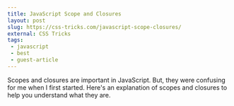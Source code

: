 ```yaml
---
title: JavaScript Scope and Closures
layout: post
slug: https://css-tricks.com/javascript-scope-closures/
external: CSS Tricks
tags:
 - javascript
 - best
 - guest-article
---
```


Scopes and closures are important in JavaScript. But, they were confusing for me when I first started. Here's an explanation of scopes and closures to help you understand what they are.

<!--more-->
